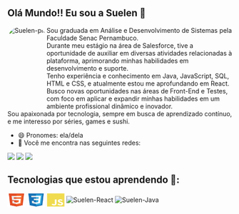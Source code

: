 ## Olá Mundo!! Eu sou a Suelen 👋

   <img align="left" alt="Suelen-pic" height="180" style="border-radius:30px;"        
  src="https://github.com/user-attachments/assets/5cb4f31e-696d-4956-b79b-cb7d2f6c06b4">

Sou graduada em Análise e Desenvolvimento de Sistemas pela Faculdade Senac Pernambuco. <br>
Durante meu estágio na área de Salesforce, tive a oportunidade de auxiliar em diversas atividades relacionadas à plataforma, aprimorando minhas habilidades em desenvolvimento e suporte.  <br>
Tenho experiência e conhecimento em Java, JavaScript, SQL, HTML e CSS, e atualmente estou me aprofundando em React.   <br>
Busco novas oportunidades nas áreas de Front-End e Testes, com foco em aplicar e expandir minhas habilidades em um ambiente profissional dinâmico e inovador.  <br>
Sou apaixonada por tecnologia, sempre em busca de aprendizado contínuo, e me interesso por séries, games e sushi.  <br>

- 😄 Pronomes: ela/dela 
- 📱 Você me encontra nas seguintes redes: 
<div>   
  <a href="https://www.linkedin.com/in/suelendias01/" target="_blank"><img src="https://img.shields.io/badge/-LinkedIn-%230077B5?style=for-the-badge&logo=linkedin&logoColor=white" target="_blank"></a> 
 <a href = "mailto:diassuelen01@gmail.com"><img src="https://img.shields.io/badge/-Gmail-%23333?style=for-the-badge&logo=gmail&logoColor=white" target="_blank"></a>  
 <a href = "https://www.salesforce.com/trailblazer/suelendias"><img src="https://img.shields.io/badge/-Trailhead-%230080B3?style=for-the-badge&logo=salesforce&logoColor=white" target="_blank"></a>  
</div>
   

 ## Tecnologias que estou aprendendo 🌱:  
 <div style="display: inline_block">   
  <img align="center" alt="Suelen-HTML" height="30" width="40" src="https://raw.githubusercontent.com/devicons/devicon/master/icons/html5/html5-original.svg">
  <img align="center" alt="Suelen-CSS" height="30" width="40" src="https://raw.githubusercontent.com/devicons/devicon/master/icons/css3/css3-original.svg">
  <img align="center" alt="Suelen-Js" height="30" width="40" src="https://raw.githubusercontent.com/devicons/devicon/master/icons/javascript/javascript-plain.svg">
  <img align="center" alt="Suelen-React" height="30" width="40" src="https://upload.wikimedia.org/wikipedia/commons/thumb/a/a7/React-icon.svg/1200px-React-icon.svg.png">  
  <img align="center" alt="Suelen-Java" height="30" width="40" src="https://cdn.jsdelivr.net/gh/devicons/devicon/icons/java/java-original.svg">
</div>   
 
